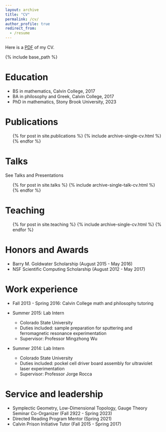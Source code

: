 ```yaml
---
layout: archive
title: "CV"
permalink: /cv/
author_profile: true
redirect_from:
  - /resume
---
```


Here is a <a href="/files/academicCV.pdf">PDF</a> of my CV.

{% include base_path %}

Education
======
* BS in mathematics, Calvin College, 2017
* BA in philosophy and Greek, Calvin College, 2017
* PhD in mathematics, Stony Brook University, 2023

Publications
======
  <ul>{% for post in site.publications %}
    {% include archive-single-cv.html %}
  {% endfor %}</ul>
  
Talks
======
See Talks and Presentations
  <ul>{% for post in site.talks %}
    {% include archive-single-talk-cv.html %}
  {% endfor %}</ul>
  
Teaching
======
  <ul>{% for post in site.teaching %}
    {% include archive-single-cv.html %}
  {% endfor %}</ul>

Honors and Awards
======

* Barry M. Goldwater Scholarship (August 2015 - May 2016)
* NSF Scientific Computing Scholarship (August 2012 - May 2017)

Work experience
======
* Fall 2013 - Spring 2016: Calvin College math and philosophy tutoring
  
* Summer 2015: Lab Intern
  * Colorado State University
  * Duties included: sample preparation for sputtering and ferromagnetic resonance experimentation
  * Supervisor: Professor Mingzhong Wu

* Summer 2014: Lab Intern
  * Colorado State University
  * Duties included: pockel cell driver board assembly for ultraviolet laser experimentation
  * Supervisor: Professor Jorge Rocca
  
Service and leadership
======
* Symplectic Geometry, Low-Dimensional Topology, Gauge Theory Seminar Co-Organizer (Fall 2922 - Spring 2023)
* Directed Reading Program Mentor (Spring 2021)
* Calvin Prison Initiative Tutor (Fall 2015 - Spring 2017)
